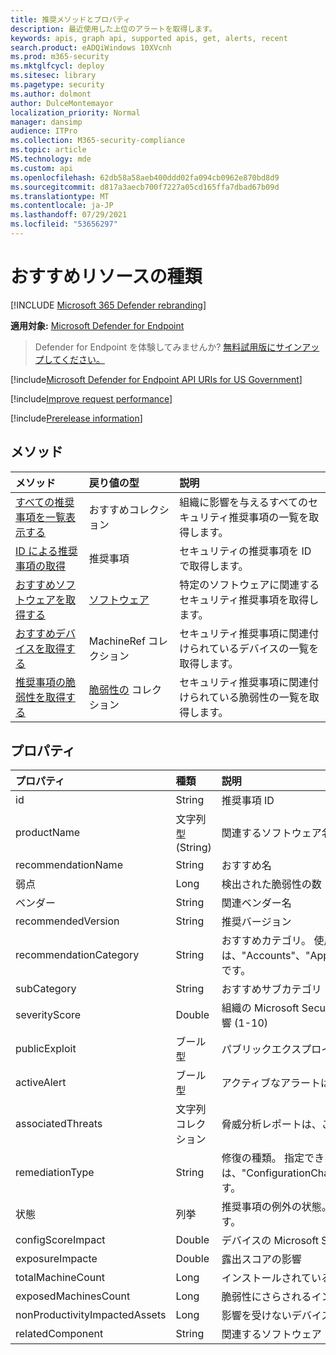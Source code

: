 ```yaml
---
title: 推奨メソッドとプロパティ
description: 最近使用した上位のアラートを取得します。
keywords: apis, graph api, supported apis, get, alerts, recent
search.product: eADQiWindows 10XVcnh
ms.prod: m365-security
ms.mktglfcycl: deploy
ms.sitesec: library
ms.pagetype: security
ms.author: dolmont
author: DulceMontemayor
localization_priority: Normal
manager: dansimp
audience: ITPro
ms.collection: M365-security-compliance
ms.topic: article
MS.technology: mde
ms.custom: api
ms.openlocfilehash: 62db58a58aeb400ddd02fa094cb0962e870bd8d9
ms.sourcegitcommit: d817a3aecb700f7227a05cd165ffa7dbad67b09d
ms.translationtype: MT
ms.contentlocale: ja-JP
ms.lasthandoff: 07/29/2021
ms.locfileid: "53656297"
---
```

# <a name="recommendation-resource-type"></a>おすすめリソースの種類

[!INCLUDE [Microsoft 365 Defender rebranding](../../includes/microsoft-defender.md)]


**適用対象:** [Microsoft Defender for Endpoint](https://go.microsoft.com/fwlink/?linkid=2154037)

> Defender for Endpoint を体験してみませんか? [無料試用版にサインアップしてください。](https://signup.microsoft.com/create-account/signup?products=7f379fee-c4f9-4278-b0a1-e4c8c2fcdf7e&ru=https://aka.ms/MDEp2OpenTrial?ocid=docs-wdatp-exposedapis-abovefoldlink)

[!include[Microsoft Defender for Endpoint API URIs for US Government](../../includes/microsoft-defender-api-usgov.md)]

[!include[Improve request performance](../../includes/improve-request-performance.md)]


[!include[Prerelease information](../../includes/prerelease.md)]

## <a name="methods"></a>メソッド
メソッド |戻り値の型 |説明
:---|:---|:---
[すべての推奨事項を一覧表示する](get-all-recommendations.md) | おすすめコレクション | 組織に影響を与えるすべてのセキュリティ推奨事項の一覧を取得します。
[ID による推奨事項の取得](get-recommendation-by-id.md) | 推奨事項 | セキュリティの推奨事項を ID で取得します。
[おすすめソフトウェアを取得する](get-recommendation-software.md)| [ソフトウェア](software.md) | 特定のソフトウェアに関連するセキュリティ推奨事項を取得します。
[おすすめデバイスを取得する](get-recommendation-machines.md)|MachineRef コレクション | セキュリティ推奨事項に関連付けられているデバイスの一覧を取得します。
[推奨事項の脆弱性を取得する](get-recommendation-vulnerabilities.md) | [脆弱性の](vulnerability.md) コレクション | セキュリティ推奨事項に関連付けられている脆弱性の一覧を取得します。


## <a name="properties"></a>プロパティ
プロパティ |   種類   |   説明
:---|:---|:---
id | String | 推奨事項 ID
productName | 文字列型 (String) | 関連するソフトウェア名  
recommendationName | String | おすすめ名
弱点 | Long | 検出された脆弱性の数
ベンダー | String | 関連ベンダー名
recommendedVersion | String | 推奨バージョン
recommendationCategory | String | おすすめカテゴリ。 使用できる値は、"Accounts"、"Application"、"Network"、"OS"、"SecurityStack" です。
subCategory | String | おすすめサブカテゴリ
severityScore | Double | 組織の Microsoft Secure Score for Devices に対する構成の潜在的な影響 (1-10)
publicExploit | ブール型 | パブリックエクスプロイトが利用可能 
activeAlert | ブール型 | アクティブなアラートは、この推奨事項に関連付けられている
associatedThreats | 文字列コレクション | 脅威分析レポートは、この推奨事項に関連付けられている
remediationType | String | 修復の種類。 指定できる値は、"ConfigurationChange"、"Update"、"Upgrade"、"Uninstall" です。
状態 | 列挙 | 推奨事項の例外の状態。 指定できる値は、"Active" と "Exception" です。
configScoreImpact | Double | デバイスの Microsoft Secure Score の影響
exposureImpacte | Double | 露出スコアの影響
totalMachineCount | Long | インストールされているデバイスの数
exposedMachinesCount | Long | 脆弱性にさらされるインストール済みデバイスの数
nonProductivityImpactedAssets | Long | 影響を受けないデバイスの数  
relatedComponent | String |  関連するソフトウェア コンポーネント
